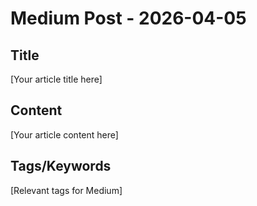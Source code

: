 # Medium Post - 2026-04-05

## Title
[Your article title here]

## Content
[Your article content here]

## Tags/Keywords
[Relevant tags for Medium]
